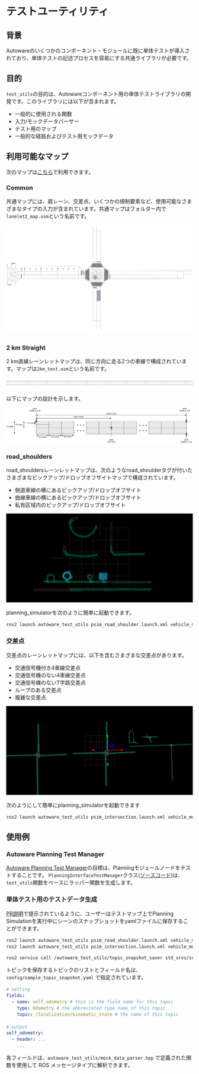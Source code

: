 # テストユーティリティ

## 背景

Autowareのいくつかのコンポーネント・モジュールに既に単体テストが導入されており、単体テストの記述プロセスを容易にする共通ライブラリが必要です。

## 目的

`test_utils`の目的は、Autowareコンポーネント用の単体テストライブラリの開発です。このライブラリには以下が含まれます。

- 一般的に使用される関数
- 入力/モックデータパーサー
- テスト用のマップ
- 一般的な経路およびテスト用モックデータ

## 利用可能なマップ

次のマップは[こちら](https://github.com/autowarefoundation/autoware.universe/tree/main/common/autoware_test_utils/test_map)で利用できます。

### Common

共通マップには、肩レーン、交差点、いくつかの規制要素など、使用可能なさまざまなタイプの入力が含まれています。共通マップはフォルダー内で`lanelet2_map.osm`という名前です。

![common](./images/common.png)

### 2 km Straight

2 km直線レーンレットマップは、同じ方向に走る2つの車線で構成されています。マップは`2km_test.osm`という名前です。

![two_km](./images/2km-test.png)

以下にマップの設計を示します。

![straight_diagram](./images/2km-test.svg)

### road_shoulders

road_shouldersレーンレットマップは、次のようなroad_shoulderタグが付いたさまざまなピックアップ/ドロップオフサイトマップで構成されています。

- 側道車線の横にあるピックアップ/ドロップオフサイト
- 曲線車線の横にあるピックアップ/ドロップオフサイト
- 私有区域内のピックアップ/ドロップオフサイト

![road_shoulder_test](./images/road_shoulder_test_map.png)

planning_simulatorを次のように簡単に起動できます。


```bash
ros2 launch autoware_test_utils psim_road_shoulder.launch.xml vehicle_model:=<> sensor_model:=<> use_sim_time:=true
```

### 交差点

交差点のレーンレットマップには、以下を含むさまざまな交差点があります。

- 交通信号機付き4車線交差点
- 交通信号機のない4車線交差点
- 交通信号機のないT字路交差点
- ループのある交差点
- 複雑な交差点

![intersection_test](./images/intersection_test_map.png)

次のようにして簡単にplanning_simulatorを起動できます


```bash
ros2 launch autoware_test_utils psim_intersection.launch.xml vehicle_model:=<> sensor_model:=<> use_sim_time:=true
```

## 使用例

### Autoware Planning Test Manager

[Autoware Planning Test Manager](https://autowarefoundation.github.io/autoware.universe/main/planning/autoware_planning_test_manager/)の目標は、Planningモジュールノードをテストすることです。 `PlanningInterfaceTestManager`クラス([ソースコード](https://github.com/autowarefoundation/autoware.universe/blob/main/planning/autoware_planning_test_manager/src/autoware_planning_test_manager.cpp))は、`test_utils`関数をベースにラッパー関数を生成します。

### 単体テスト用のテストデータ生成

[PR説明](https://github.com/autowarefoundation/autoware.universe/pull/9207)で提示されているように、ユーザーはテストマップ上でPlanning Simulationを実行中にシーンのスナップショットをyamlファイルに保存することができます。


```bash
ros2 launch autoware_test_utils psim_road_shoulder.launch.xml vehicle_model:=<vehicle-model> sensor_model:=<sensor-model>
ros2 launch autoware_test_utils psim_intersection.launch.xml vehicle_model:=<vehicle-model> sensor_model:=<sensor-model>
```


```bash
ros2 service call /autoware_test_utils/topic_snapshot_saver std_srvs/srv/Empty \{\}
```

トピックを保存するトピックのリストとフィールド名は、`config/sample_topic_snapshot.yaml` で指定されています。


```yaml
# setting
fields:
  - name: self_odometry # this is the field name for this topic
    type: Odometry # the abbreviated type name of this topic
    topic: /localization/kinematic_state # the name of this topic

# output
self_odometry:
  - header: ...
    ...
```

各フィールドは、`autoware_test_utils/mock_data_parser.hpp` で定義された関数を使用して ROS メッセージタイプに解析できます。

